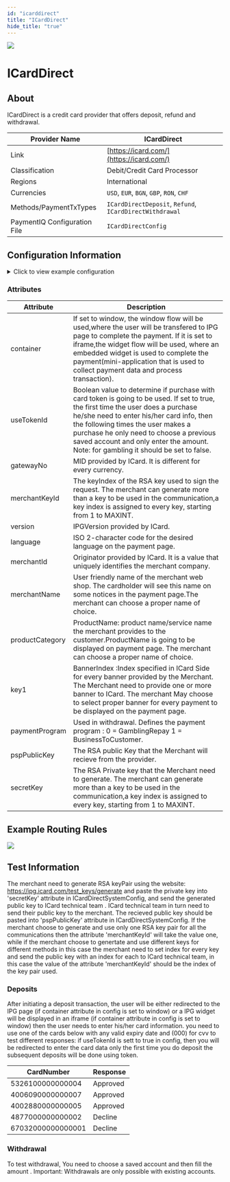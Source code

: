 ```yaml
--- 
id: "icarddirect" 
title: "ICardDirect"
hide_title: "true"
---
```

 
![](/img/providers/logos/icarddirect.png)

# ICardDirect

## About
ICardDirect is a credit card provider that offers deposit, refund and withdrawal.

| Provider Name                | ICardDirect                                             |
|------------------------------|---------------------------------------------------------|
| Link                         | [https://icard.com/](https://icard.com/)                |
| Classification               | Debit/Credit Card Processor                             |
| Regions                      | International                                           |
| Currencies                   | `USD`, `EUR`, `BGN`, `GBP`, `RON`, `CHF`                |
| Methods/PaymentTxTypes       | `ICardDirectDeposit`, `Refund`, `ICardDirectWithdrawal` |
| PaymentIQ Configuration File | `ICardDirectConfig`                                     |

## Configuration Information

<details>
<summary>Click to view example configuration</summary>
<br/>

```xml
<com.devcode.paymentiq.integration.icarddirect.ICardDirectConfig>
  <enabled>true</enabled>
  <testMode>true</testMode>
   <width>400</width>
  <height>40</height>
  <container>window</container>
  <accounts>
    <entry>
     <string>EUR</string>
     <account>
        <useTokenId>??</useTokenId>
        <gatewayNo>??</gatewayNo>
        <merchantKeyId>1</merchantKeyId>
        <version>3.3</version>
        <language>EN</language>
        <merchantId>??</merchantId>
        <merchantName>??</merchantName>
        <supportedCurrencies>USD|EUR|BGN|GBP|RON|CHF</supportedCurrencies>
        <productCategory>??</productCategory>
        <key1>1</key1>
        <secretKey>??</secretKey>
        <pspPublicKey>??</pspPublicKey>
     </account>
    </entry>
  </accounts>
<paymentProgram>0</paymentProgram> 
</com.devcode.paymentiq.integration.icarddirect.ICardDirectConfig>
```

</details>

### Attributes

| Attribute       | Description                                                                                                                                                                                                                                                                                                                                             |
|-----------------|---------------------------------------------------------------------------------------------------------------------------------------------------------------------------------------------------------------------------------------------------------------------------------------------------------------------------------------------------------|
| container       | If set to window, the window flow will be used,where the user will be transfered to IPG page to complete the payment. If it is set to iframe,the widget flow will be used, where an embedded widget is used to complete the payment(mini-application that is used to collect payment data and process transaction).                                     |
| useTokenId      | Boolean value to determine if purchase with card token is going to be used. If set to true, the first time the user does a purchase he/she need to enter his/her card info, then the following times the user makes a purchase he only need to choose a previous saved account and only enter the amount. Note: for gambling it should be set to false. |
| gatewayNo       | MID provided by ICard. It is different for every currency.                                                                                                                                                                                                                                                                                              |
| merchantKeyId   | The keyIndex of the RSA key used to sign the request. The merchant can generate more than a key to be used in the communication,a key index is assigned to every key, starting from 1 to MAXINT.                                                                                                                                                        |
| version         | IPGVersion provided by ICard.                                                                                                                                                                                                                                                                                                                           |
| language        | ISO 2-character code for the desired language on the payment page.                                                                                                                                                                                                                                                                                      |
| merchantId      | Originator provided by ICard. It is a value that uniquely identifies the merchant company.                                                                                                                                                                                                                                                              |
| merchantName    | User friendly name of the merchant web shop. The cardholder will see this name on some notices in the payment page.The merchant can choose a proper name of choice.                                                                                                                                                                                     |
| productCategory | ProductName: product name/service name the merchant provides to the customer.ProductName is going to  be displayed on payment page. The merchant can choose a proper name of choice.                                                                                                                                                                    |
| key1            | BannerIndex :Index specified in ICard Side for every banner provided by the Merchant. The Merchant need to provide one or more banner to ICard. The merchant May choose to select  proper banner for every payment to be displayed on the payment page.                                                                                                 |
| paymentProgram  | Used in withdrawal. Defines the payment program : 0 = GamblingRepay  1 = BusinessToCustomer.                                                                                                                                                                                                                                                            |
| pspPublicKey    | The RSA public Key that the Merchant will recieve from the provider.                                                                                                                                                                                                                                                                                    |
| secretKey       | The RSA Private key that the Merchant need to generate. The merchant can generate more than a key to be used in the communication,a key index  is assigned to every key, starting from 1 to MAXINT.                                                                                                                                                     |

## Example Routing Rules

![](/img/providers/routing/icarddirect.png)

## Test Information

The merchant need to generate RSA keyPair using the website: https://ipg.icard.com/test_keys/generate
and paste the private key into 'secretKey' attribute in ICardDirectSystemConfig, and send the generated public key to ICard technical team . 
ICard technical team in turn need to send their public key to the merchant. The recieved public key should be pasted into 'pspPublicKey' attribute in ICardDirectSystemConfig.
If the merchant choose to generate and use only one RSA key pair for all the communications then the attribute 'merchantKeyId' will take the value one, while if 
the merchant choose to genertate and use different keys for different methods in this case the merchant need to set index for every key and send the public key
with an index for each to ICard technical team, in this case the value of the attribute 'merchantKeyId' should be the index of the key pair used. 
 
### Deposits

After initiating a deposit transaction, the user will be either redirected to the IPG page (if container attribute in config is set to window) or a IPG widget will be displayed in an iframe (if container attribute in config is set to window) then the user needs to enter his/her card information.
you need to use one of the cards below with any valid expiry date and (000) for cvv to test different responses: 
if useTokenId is sett to true in config, then you will be redirected to enter the card data only the first time you do deposit 
the subsequent deposits will be done using token.

| CardNumber        | Response |
|-------------------|----------|
| 5326100000000004  | Approved |
| 4006090000000007  | Approved |
| 4002880000000005  | Approved |
| 4877000000000002  | Decline  |
| 67032000000000001 | Decline  |

### Withdrawal

To test withdrawal, You need to choose a saved account and then fill the amount .
Important: Withdrawals are only possible with existing accounts.






